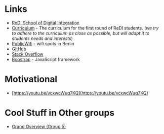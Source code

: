 # Links
* [ReDI School of Digital Integration](http://redi-school.org/)
* [Curriculum](http://redi-school.github.io/curriculum/index.html) - The curriculum for the first round of ReDI students. (_we try to adhere to the curriculum as close as possible, but will adapt it to students needs and interests_)
* [PublicWifi](http://www.publicwifi.de/) - wifi spots in Berlin
* [GitHub](http://www.github.com)
* [Stack Overflow](http://www.stackoverflow.com)
* [Boostrap](http://getbootstrap.com/) - JavaScript framework


# Motivational
* [https://youtu.be/vcxwcWuq7KQ](https://youtu.be/vcxwcWuq7KQ)

# Cool Stuff in Other groups
* [Grand Overview (Group 5)](https://docs.google.com/presentation/d/1wmqyG8nEz9IJuMc3zScSXBuN3h6-QyWMx-XwvtVFuPM/edit#slide=id.gf1bad990a_0_5)
